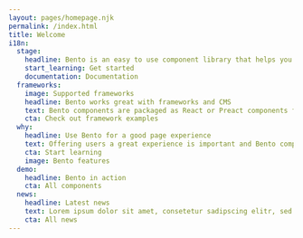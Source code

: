 ```yaml
---
layout: pages/homepage.njk
permalink: /index.html
title: Welcome
i18n:
  stage:
    headline: Bento is an easy to use component library that helps you achieve a great page experience.
    start_learning: Get started
    documentation: Documentation
  frameworks:
    image: Supported frameworks
    headline: Bento works great with frameworks and CMS
    text: Bento components are packaged as React or Preact components for seamless integration with those frameworks, but they're also provided as Web Components, so that they can be used anywhere else.
    cta: Check out framework examples
  why:
    headline: Use Bento for a good page experience
    text: Offering users a great experience is important and Bento components are designed from the ground up with page experience in mind. For example, all Bento components avoid user frustration by minimizing content shifts by design. 
    cta: Start learning
    image: Bento features
  demo:
    headline: Bento in action
    cta: All components
  news:
    headline: Latest news
    text: Lorem ipsum dolor sit amet, consetetur sadipscing elitr, sed diam nonumy eirmod tempor invidunt ut labore et dolore magna aliquyam erat, sed diam voluptua. At vero eos et accusam et justo duo dolores et ea rebum.
    cta: All news
---
```

